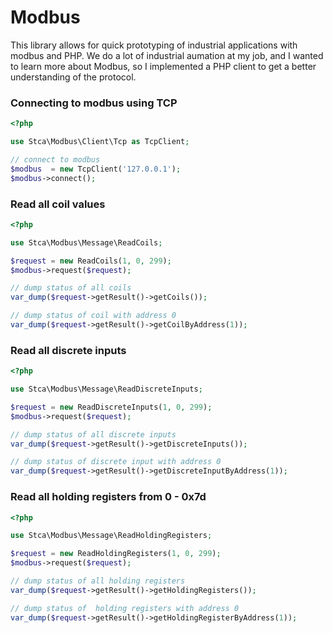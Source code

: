# Modbus
This library allows for quick prototyping of industrial applications with modbus and PHP.
We do a lot of industrial aumation at my job, and I wanted to learn more about Modbus, so I implemented a PHP client to get a better understanding of the protocol.

### Connecting to modbus using TCP

```php
<?php

use Stca\Modbus\Client\Tcp as TcpClient;

// connect to modbus
$modbus  = new TcpClient('127.0.0.1');
$modbus->connect();
```

### Read all coil values
```php
<?php

use Stca\Modbus\Message\ReadCoils;

$request = new ReadCoils(1, 0, 299);
$modbus->request($request);

// dump status of all coils
var_dump($request->getResult()->getCoils());

// dump status of coil with address 0
var_dump($request->getResult()->getCoilByAddress(1));

```


### Read all discrete inputs
```php
<?php

use Stca\Modbus\Message\ReadDiscreteInputs;

$request = new ReadDiscreteInputs(1, 0, 299);
$modbus->request($request);

// dump status of all discrete inputs
var_dump($request->getResult()->getDiscreteInputs());

// dump status of discrete input with address 0
var_dump($request->getResult()->getDiscreteInputByAddress(1));
```

### Read all holding registers from 0 - 0x7d
```php
<?php

use Stca\Modbus\Message\ReadHoldingRegisters;

$request = new ReadHoldingRegisters(1, 0, 299);
$modbus->request($request);

// dump status of all holding registers
var_dump($request->getResult()->getHoldingRegisters());

// dump status of  holding registers with address 0
var_dump($request->getResult()->getHoldingRegisterByAddress(1));
```
